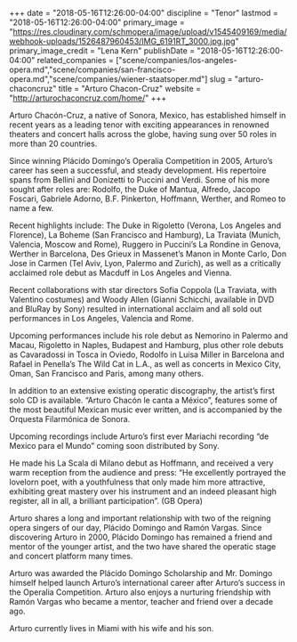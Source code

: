 +++
date = "2018-05-16T12:26:00-04:00"
discipline = "Tenor"
lastmod = "2018-05-16T12:26:00-04:00"
primary_image = "https://res.cloudinary.com/schmopera/image/upload/v1545409169/media/webhook-uploads/1526487960453/IMG_6191RT_3000.jpg.jpg"
primary_image_credit = "Lena Kern"
publishDate = "2018-05-16T12:26:00-04:00"
related_companies = ["scene/companies/los-angeles-opera.md","scene/companies/san-francisco-opera.md","scene/companies/wiener-staatsoper.md"]
slug = "arturo-chaconcruz"
title = "Arturo Chacon-Cruz"
website = "http://arturochaconcruz.com/home/"
+++

Arturo Chacón-Cruz, a native of Sonora, Mexico, has established himself in recent years as a leading tenor with exciting appearances in renowned theaters and concert halls across the globe, having sung over 50 roles in more than 20 countries.

Since winning Plácido Domingo’s Operalia Competition in 2005, Arturo’s career has seen a successful, and steady development. His repertoire spans from Bellini and Donizetti to Puccini and Verdi. Some of his more sought after roles are: Rodolfo, the Duke of Mantua, Alfredo, Jacopo Foscari, Gabriele Adorno, B.F. Pinkerton, Hoffmann, Werther, and Romeo to name a few.

Recent highlights include: The Duke in Rigoletto (Verona, Los Angeles and Florence), La Boheme (San Francisco and Hamburg), La Traviata (Munich, Valencia, Moscow and Rome), Ruggero in Puccini’s La Rondine in Genova, Werther in Barcelona, Des Grieux in Massenet’s Manon in Monte Carlo, Don Jose in Carmen (Tel Aviv, Lyon, Palermo and Zurich), as well as a critically acclaimed role debut as Macduff in Los Angeles and Vienna.

Recent collaborations with star directors Sofia Coppola (La Traviata, with Valentino costumes) and Woody Allen (Gianni Schicchi, available in DVD and BluRay by Sony) resulted in international acclaim and all sold out performances in Los Angeles, Valencia and Rome.

Upcoming performances include his role debut as Nemorino in Palermo and Macau, Rigoletto in Naples, Budapest and Hamburg, plus other role debuts as Cavaradossi in Tosca in Oviedo, Rodolfo in Luisa Miller in Barcelona and Rafael in Penella’s The Wild Cat in L.A., as well as concerts in Mexico City, Oman, San Francisco and Paris, among many others.

In addition to an extensive existing operatic discography, the artist’s first solo CD is available. “Arturo Chacón le canta a México”, features some of the most beautiful Mexican music ever written, and is accompanied by the Orquesta Filarmónica de Sonora.

Upcoming recordings include Arturo’s first ever Mariachi recording “de Mexico para el Mundo” coming soon distributed by Sony.

He made his La Scala di Milano debut as Hoffmann, and received a very warm reception from the audience and press: “He excellently portrayed the lovelorn poet, with a youthfulness that only made him more attractive, exhibiting great mastery over his instrument and an indeed pleasant high register, all in all, a brilliant participation”. (GB Opera)

Arturo shares a long and important relationship with two of the reigning opera singers of our day, Plácido Domingo and Ramón Vargas. Since discovering Arturo in 2000, Plácido Domingo has remained a friend and mentor of the younger artist, and the two have shared the operatic stage and concert platform many times.

Arturo was awarded the Plácido Domingo Scholarship and Mr. Domingo himself helped launch Arturo’s international career after Arturo’s success in the Operalia Competition. Arturo also enjoys a nurturing friendship with Ramón Vargas who became a mentor, teacher and friend over a decade ago.

Arturo currently lives in Miami with his wife and his son.
